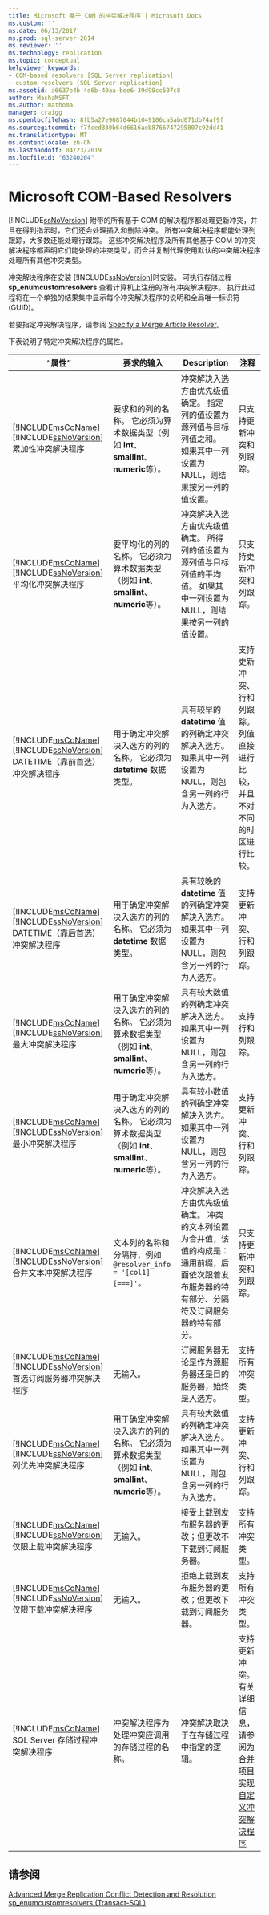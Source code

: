 ```yaml
---
title: Microsoft 基于 COM 的冲突解决程序 | Microsoft Docs
ms.custom: ''
ms.date: 06/13/2017
ms.prod: sql-server-2014
ms.reviewer: ''
ms.technology: replication
ms.topic: conceptual
helpviewer_keywords:
- COM-based resolvers [SQL Server replication]
- custom resolvers [SQL Server replication]
ms.assetid: a6637e4b-4e6b-40aa-bee6-39d98cc507c8
author: MashaMSFT
ms.author: mathoma
manager: craigg
ms.openlocfilehash: 8fb5a27e9087044b1049106ca5abd071db74af9f
ms.sourcegitcommit: f7fced330b64d6616aeb8766747295807c92dd41
ms.translationtype: MT
ms.contentlocale: zh-CN
ms.lasthandoff: 04/23/2019
ms.locfileid: "63240204"
---
```

# <a name="microsoft-com-based-resolvers"></a>Microsoft COM-Based Resolvers
  [!INCLUDE[ssNoVersion](../../../includes/ssnoversion-md.md)] 附带的所有基于 COM 的解决程序都处理更新冲突，并且在得到指示时，它们还会处理插入和删除冲突。 所有冲突解决程序都能处理列跟踪，大多数还能处理行跟踪。 这些冲突解决程序及所有其他基于 COM 的冲突解决程序都声明它们能处理的冲突类型，而合并复制代理使用默认的冲突解决程序处理所有其他冲突类型。  
  
 冲突解决程序在安装 [!INCLUDE[ssNoVersion](../../../includes/ssnoversion-md.md)]时安装。 可执行存储过程 **sp_enumcustomresolvers** 查看计算机上注册的所有冲突解决程序。 执行此过程将在一个单独的结果集中显示每个冲突解决程序的说明和全局唯一标识符 (GUID)。  
  
 若要指定冲突解决程序，请参阅 [Specify a Merge Article Resolver](../publish/specify-a-merge-article-resolver.md)。  
  
 下表说明了特定冲突解决程序的属性。  
  
|“属性”|要求的输入|Description|注释|  
|----------|--------------------|-----------------|--------------|  
|[!INCLUDE[msCoName](../../../includes/msconame-md.md)] [!INCLUDE[ssNoVersion](../../../includes/ssnoversion-md.md)] 累加性冲突解决程序|要求和的列的名称。 它必须为算术数据类型（例如 **int**、 **smallint**、 **numeric**等）。|冲突解决入选方由优先级值确定。 指定列的值设置为源列值与目标列值之和。 如果其中一列设置为 NULL，则结果按另一列的值设置。|只支持更新冲突和列跟踪。|  
|[!INCLUDE[msCoName](../../../includes/msconame-md.md)] [!INCLUDE[ssNoVersion](../../../includes/ssnoversion-md.md)] 平均化冲突解决程序|要平均化的列的名称。 它必须为算术数据类型（例如 **int**、 **smallint**、 **numeric**等）。|冲突解决入选方由优先级值确定。 所得列的值设置为源列值与目标列值的平均值。 如果其中一列设置为 NULL，则结果按另一列的值设置。|只支持更新冲突和列跟踪。|  
|[!INCLUDE[msCoName](../../../includes/msconame-md.md)] [!INCLUDE[ssNoVersion](../../../includes/ssnoversion-md.md)] DATETIME（靠前首选）冲突解决程序|用于确定冲突解决入选方的列的名称。 它必须为 **datetime** 数据类型。|具有较早的 **datetime** 值的列确定冲突解决入选方。 如果其中一列设置为 NULL，则包含另一列的行为入选方。|支持更新冲突、行和列跟踪。 列值直接进行比较，并且不对不同的时区进行比较。|  
|[!INCLUDE[msCoName](../../../includes/msconame-md.md)] [!INCLUDE[ssNoVersion](../../../includes/ssnoversion-md.md)] DATETIME（靠后首选）冲突解决程序|用于确定冲突解决入选方的列的名称。 它必须为 **datetime** 数据类型。|具有较晚的 **datetime** 值的列确定冲突解决入选方。 如果其中一列设置为 NULL，则包含另一列的行为入选方。|支持更新冲突、行和列跟踪。|  
|[!INCLUDE[msCoName](../../../includes/msconame-md.md)] [!INCLUDE[ssNoVersion](../../../includes/ssnoversion-md.md)] 最大冲突解决程序|用于确定冲突解决入选方的列的名称。 它必须为算术数据类型（例如 **int**、 **smallint**、 **numeric**等）。|具有较大数值的列确定冲突解决入选方。 如果其中一列设置为 NULL，则包含另一列的行为入选方。|支持行和列跟踪。|  
|[!INCLUDE[msCoName](../../../includes/msconame-md.md)] [!INCLUDE[ssNoVersion](../../../includes/ssnoversion-md.md)] 最小冲突解决程序|用于确定冲突解决入选方的列的名称。 它必须为算术数据类型（例如 **int**、 **smallint**、 **numeric**等）。|具有较小数值的列确定冲突解决入选方。 如果其中一列设置为 NULL，则包含另一列的行为入选方。|支持更新冲突、行和列跟踪。|  
|[!INCLUDE[msCoName](../../../includes/msconame-md.md)] [!INCLUDE[ssNoVersion](../../../includes/ssnoversion-md.md)] 合并文本冲突解决程序|文本列的名称和分隔符，例如 `@resolver_info = '[col1][===]'`。|冲突解决入选方由优先级值确定。 冲突的文本列设置为合并值，该值的构成是：通用前缀，后面依次跟着发布服务器的特有部分、分隔符及订阅服务器的特有部分。|只支持更新冲突和列跟踪。|  
|[!INCLUDE[msCoName](../../../includes/msconame-md.md)] [!INCLUDE[ssNoVersion](../../../includes/ssnoversion-md.md)] 首选订阅服务器冲突解决程序|无输入。|订阅服务器无论是作为源服务器还是目的服务器，始终是入选方。|支持所有冲突类型。|  
|[!INCLUDE[msCoName](../../../includes/msconame-md.md)] [!INCLUDE[ssNoVersion](../../../includes/ssnoversion-md.md)] 列优先冲突解决程序|用于确定冲突解决入选方的列的名称。 它必须为算术数据类型（例如 **int**、 **smallint**、 **numeric**等）。|具有较大数值的列确定冲突解决入选方。 如果其中一列设置为 NULL，则包含另一列的行为入选方。|支持更新冲突、行和列跟踪。|  
|[!INCLUDE[msCoName](../../../includes/msconame-md.md)] [!INCLUDE[ssNoVersion](../../../includes/ssnoversion-md.md)] 仅限上载冲突解决程序|无输入。|接受上载到发布服务器的更改；但更改不下载到订阅服务器。|支持所有冲突类型。|  
|[!INCLUDE[msCoName](../../../includes/msconame-md.md)] [!INCLUDE[ssNoVersion](../../../includes/ssnoversion-md.md)] 仅限下载冲突解决程序|无输入。|拒绝上载到发布服务器的更改；但更改下载到订阅服务器。|支持所有冲突类型。|  
|[!INCLUDE[msCoName](../../../includes/msconame-md.md)] SQL Server 存储过程冲突解决程序|冲突解决程序为处理冲突应调用的存储过程的名称。|冲突解决取决于在存储过程中指定的逻辑。|支持更新冲突。 有关详细信息，请参阅[为合并项目实现自定义冲突解决程序](../implement-a-custom-conflict-resolver-for-a-merge-article.md)|  
  
## <a name="see-also"></a>请参阅  
 [Advanced Merge Replication Conflict Detection and Resolution](advanced-merge-replication-conflict-detection-and-resolution.md)   
 [sp_enumcustomresolvers (Transact-SQL)](/sql/relational-databases/system-stored-procedures/sp-enumcustomresolvers-transact-sql)  
  
  

